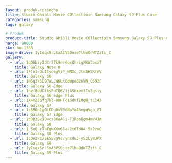 ```yaml
---
layout: produk-casinghp
title: Studio Ghibli Movie COllectioin Samsung Galaxy S9 Plus Case
categories: samsung
tags: galaxy

# Produk
product-title: Studio Ghibli Movie COllectioin Samsung Galaxy S9 Plus Case
harga: 90000
sku: hn-1388
image-drive: 1yIsqx5rLSxA3VSOose7lhuOdWTZzti_C
gallery:
  - url: 1qQ6biyIdtr77k9ne6qxQhrigXKW3aczT
    title: Galaxy Note 8
  - url: 1Ffo1-QuItvdegViP_HNXc_JtnSHSRfnV
    title: Galaxy S6
  - url: 1NSq3k5O97aLJWKUXBdWpa826VN_OS92F
    title: Galaxy S6 Edge
  - url: 1nvf8dUGfksPnTQ6V1jAShxox3Iv3qsiy
    title: Galaxy S6 Edge Plus
  - url: 1X4mZJGfq7kl-8DHTo1GdKfIHqR_tL14J
    title: Galaxy S7
  - url: 1s8M6n1gGtCDu0v5BdNoYoAhegqVgb_G7
    title: Galaxy S7 Edge
  - url: 1cDD3Sx1Ovcs0XeAGi-T3Roo8qm4mV4Jm
    title: Galaxy S8
  - url: 1_5oQ_rTaFqNXXv68a-2t6ld8A_5a2zmQ
    title: Galaxy S8 Plus
  - url: 1cOozkz75E5BvgVsvyncduJ-ySzLym3PX
    title: Galaxy S9
  - url: 1yIsqx5rLSxA3VSOose7lhuOdWTZzti_C
    title: Galaxy S9 Plus
---
```

